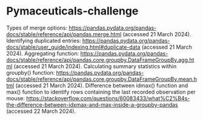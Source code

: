 # Pymaceuticals-challenge

Types of merge options: https://pandas.pydata.org/pandas-docs/stable/reference/api/pandas.merge.html (accessed 21 March 2024).
Identifying duplicated entries: https://pandas.pydata.org/pandas-docs/stable/user_guide/indexing.html#duplicate-data (accessed 21 March 2024).
Aggregating function: https://pandas.pydata.org/pandas-docs/stable/reference/api/pandas.core.groupby.DataFrameGroupBy.agg.html (accessed 21 March 2024). 
Calculating summary statistics within groupby() function: https://pandas.pydata.org/pandas-docs/stable/reference/api/pandas.core.groupby.DataFrameGroupBy.mean.html (accessed 21 March 2024).
Difference between idmax() function and max() function to identify rows containing the last recorded observation per mouse: https://stackoverflow.com/questions/60083433/what%C2%B4s-the-difference-between-idxmax-and-max-inside-a-groupby-pandas (accessed 22 March 2024).
